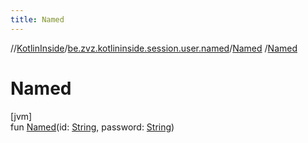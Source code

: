 ```yaml
---
title: Named
---
```

//[KotlinInside](../../../index.html)/[be.zvz.kotlininside.session.user.named](../index.html)/[Named](index.html)
/[Named](-named.html)

# Named

[jvm]\
fun [Named](-named.html)(id: [String](https://kotlinlang.org/api/latest/jvm/stdlib/kotlin/-string/index.html),
password: [String](https://kotlinlang.org/api/latest/jvm/stdlib/kotlin/-string/index.html))




